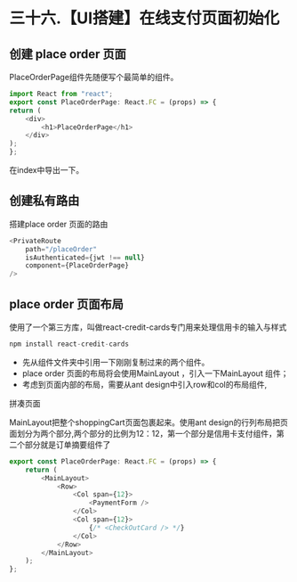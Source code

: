 # 三十六.【UI搭建】在线支付页面初始化

## 创建 place order 页面

PlaceOrderPage组件先随便写个最简单的组件。

```javascript
import React from "react";
export const PlaceOrderPage: React.FC = (props) => {
return (
	<div>
		<h1>PlaceOrderPage</h1>
	</div>
);
};
```

在index中导出一下。

## 创建私有路由

搭建place order 页面的路由

```javascript
<PrivateRoute
	path="/placeOrder"
	isAuthenticated={jwt !== null}
	component={PlaceOrderPage}
/>
```

## place order 页面布局

使用了一个第三方库，叫做react-credit-cards专门用来处理信用卡的输入与样式

```javascript
npm install react-credit-cards
```

- 先从组件文件夹中引用一下刚刚复制过来的两个组件。
- place order 页面的布局将会使用MainLayout ，引入一下MainLayout 组件；
- 考虑到页面内部的布局，需要从ant design中引入row和col的布局组件,

拼凑页面

MainLayout把整个shoppingCart页面包裹起来。使用ant design的行列布局把页面划分为两个部分,两个部分的比例为12：12，第一个部分是信用卡支付组件，第二个部分就是订单摘要组件了

```javascript
export const PlaceOrderPage: React.FC = (props) => {
	return (
		<MainLayout>
			<Row>
				<Col span={12}>
					<PaymentForm />
				</Col>
				<Col span={12}>
					{/* <CheckOutCard /> */}
				</Col>
			</Row>
		</MainLayout>
	);
};
```

## 